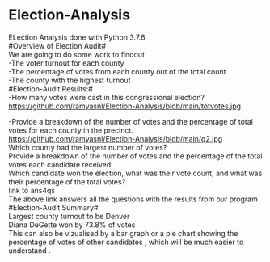 # Election-Analysis
ELection Analysis done with Python 3.7.6<br/>
#Overview of Election Audit#<br/>
We are going to do some work to findout<br/>
-The voter turnout for each county<br/>
-The percentage of votes from each county out of the total count<br/>
-The county with the highest turnout<br/>
#Election-Audit Results:#<br/>
-How many votes were cast in this congressional election?
  https://github.com/ramyasnl/Election-Analysis/blob/main/totvotes.jpg       <br/>

-Provide a breakdown of the number of votes and the percentage of total votes for each county in the precinct.<br/>
https://github.com/ramyasnl/Election-Analysis/blob/main/q2.jpg<br/>
Which county had the largest number of votes?<br/>
Provide a breakdown of the number of votes and the percentage of the total votes each candidate received.<br/>
Which candidate won the election, what was their vote count, and what was their percentage of the total votes?<br/>
link to ans4qs<br/>
The above link answers all the questions with the results from our program
#Election-Audit Summary#<br/>
Largest county turnout to be Denver<br/>
Diana DeGette won by 73.8% of votes<br/>
This can also be vizualised by a bar graph or a pie chart showing the percentage of votes of other candidates , which will be much easier to understand .
